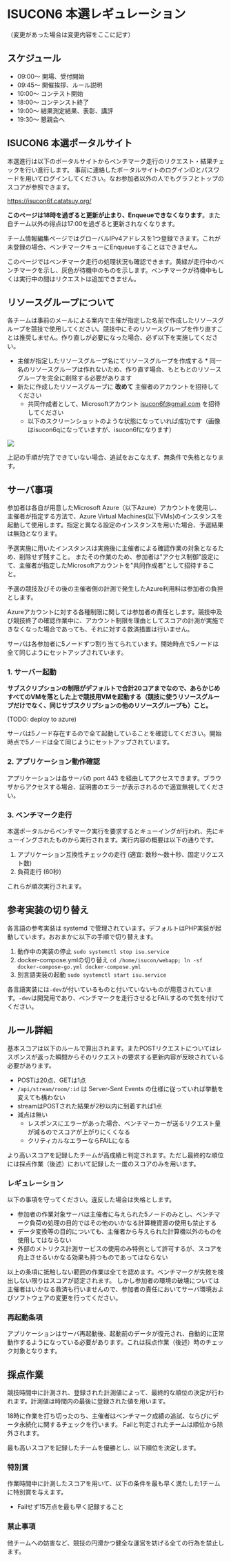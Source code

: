 # ISUCON6 本選レギュレーション

（変更があった場合は変更内容をここに記す）

## スケジュール

  * 09:00～ 開場、受付開始
  * 09:45～ 開催挨拶、ルール説明
  * 10:00～ コンテスト開始
  * 18:00～ コンテンスト終了
  * 19:00～ 結果測定結果、表彰、講評
  * 19:30～ 懇親会へ

## ISUCON6 本選ポータルサイト

本選進行は以下のポータルサイトからベンチマーク走行のリクエスト・結果チェックを行い進行します。
事前に連絡したポータルサイトのログインIDとパスワードを用いてログインしてください。なお参加者以外の人でもグラフとトップのスコアが参照できます。

https://isucon6f.catatsuy.org/

__このページは18時を過ぎると更新が止まり、Enqueueできなくなります__。また自チーム以外の得点は17:00を過ぎると更新されなくなります。

チーム情報編集ページではグローバルIPv4アドレスを1つ登録できます。これが未登録の場合、ベンチマークキューにEnqueueすることはできません。

このページではベンチマーク走行の処理状況も確認できます。黄緑が走行中のベンチマークを示し、灰色が待機中のものを示します。ベンチマークが待機中もしくは実行中の間はリクエストは追加できません。

## リソースグループについて

各チームは事前のメールによる案内で主催が指定した名前で作成したリソースグループを競技で使用してください。競技中にそのリソースグループを作り直すことは推奨しません。作り直しが必要になった場合、必ず以下を実施してください。

  *  主催が指定したリソースグループ名にてリソースグループを作成する
    * 同一名のリソースグループは作れないため、作り直す場合、もともとのリソースグループを完全に削除する必要があります
  * 新たに作成したリソースグループに **改めて** 主催者のアカウントを招待してください
    * 共同作成者として、Microsoftアカウント isucon6f@gmail.com を招待してください
    * 以下のスクリーンショットのような状態になっていれば成功です（画像はisucon6qになっていますが、isucon6fになります）

![](https://gyazo.com/34fe6f8dadbe42b67b8516c7dc3d33e4)

上記の手順が完了できていない場合、追試をおこなえず、無条件で失格となります。


## サーバ事項

参加者は各自が用意したMicrosoft Azure（以下Azure）アカウントを使用し、主催者が指定する方法で、Azure Virtual Machines(以下VMs)のインスタンスを起動して使用します。指定と異なる設定のインスタンスを用いた場合、予選結果は無効となります。

予選実施に用いたインスタンスは実施後に主催者による確認作業の対象となるため、削除せず残すこと。 またその作業のため、参加者は"アクセス制御"設定にて、主催者が指定したMicrosoftアカウントを"共同作成者"として招待すること。

予選の競技及びその後の主催者側の計測で発生したAzure利用料は参加者の負担とします。

Azureアカウントに対する各種制限に関しては参加者の責任とします。競技中及び競技終了の確認作業中に、アカウント制限を理由としてスコアの計測が実施できなくなった場合であっても、それに対する救済措置は行いません。

サーバは各参加者に5ノードずつ割り当てられています。開始時点で5ノードは全て同じようにセットアップされています。

### 1. サーバー起動

__サブスクリプションの制限がデフォルトで合計20コアまでなので、あらかじめすべてのVMを落とした上で競技用VMを起動する（競技に使うリソースグループだけでなく、同じサブスクリプションの他のリソースグループも）こと。__

(TODO: deploy to azure)

サーバは5ノード存在するので全て起動していることを確認してください。開始時点で5ノードは全て同じようにセットアップされています。

### 2. アプリケーション動作確認

アプリケーションは各サーバの port 443 を経由してアクセスできます。ブラウザからアクセスする場合、証明書のエラーが表示されるので適宜無視してください。

### 3. ベンチマーク走行

本選ポータルからベンチマーク実行を要求するとキューイングが行われ、先にキューイングされたものから実行されます。実行内容の概要は以下の通りです。

1. アプリケーション互換性チェックの走行 (適宜: 数秒〜数十秒、固定リクエスト数)
2. 負荷走行 (60秒)

これらが順次実行されます。

## 参考実装の切り替え

各言語の参考実装は systemd で管理されています。デフォルトはPHP実装が起動しています。おおまかに以下の手順で切り替えます。

1. 動作中の実装の停止 `sudo systemctl stop isu.service`
2. docker-compose.ymlの切り替え `cd /home/isucon/webapp; ln -sf docker-compose-go.yml docker-compose.yml`
3. 別言語実装の起動 `sudo systemctl start isu.service`

各言語実装には`-dev`が付いているものと付いていないものが用意されています。`-dev`は開発用であり、ベンチマークを走行させるとFAILするので気を付けてください。

## ルール詳細

基本スコアは以下のルールで算出されます。またPOSTリクエストについてはレスポンスが返った瞬間からそのリクエストの要求する更新内容が反映されている必要があります。

  * POSTは20点、GETは1点
  * `/api/stream/room/:id` は Server-Sent Events の仕様に従っていれば挙動を変えても構わない
  * streamはPOSTされた結果が2秒以内に到着すれば1点
  * 減点は無い
    * レスポンスにエラーがあった場合、ベンチマーカーが送るリクエスト量が減るのでスコアが上がりにくくなる
    * クリティカルなエラーならFAILになる

より高いスコアを記録したチームが高成績と判定されます。ただし最終的な順位には採点作業（後述）において記録した一度のスコアのみを用います。

### レギュレーション

以下の事項を守ってください。違反した場合は失格とします。

  * 参加者の作業対象サーバは主催者に与えられた5ノードのみとし、ベンチマーク負荷の処理の目的ではその他のいかなる計算機資源の使用も禁止する
  * データ変換等の目的についても、主催者から与えられた計算機以外のものを使用してはならない
  * 外部のメトリクス計測サービスの使用のみ特例として許可するが、スコアを向上させるいかなる効果も持つものであってはならない

以上の条項に抵触しない範囲の作業は全てを認めます。ベンチマークが失敗を検出しない限りはスコアが認定されます。
しかし参加者の環境の破壊については主催者はいかなる救済も行いませんので、参加者の責任においてサーバ環境およびソフトウェアの変更を行ってください。

### 再起動条項

アプリケーションはサーバ再起動後、起動前のデータが復元され、自動的に正常動作するようになっている必要があります。これは採点作業（後述）時のチェック対象となります。

## 採点作業

競技時間中に計測され、登録された計測値によって、最終的な順位の決定が行われます。計測値は時間内の最後に登録された値を用います。

18時に作業を打ち切ったのち、主催者はベンチマーク成績の追試、ならびにデータ永続化に関するチェックを行います。
Failと判定されたチームは順位から除外されます。

最も高いスコアを記録したチームを優勝とし、以下順位を決定します。

### 特別賞

作業時間中に計測したスコアを用いて、以下の条件を最も早く満たした1チームに特別賞を与えます。

* Failせず15万点を最も早く記録すること

### 禁止事項

他チームへの妨害など、競技の円滑かつ健全な運営を妨げる全ての行為を禁止します。
